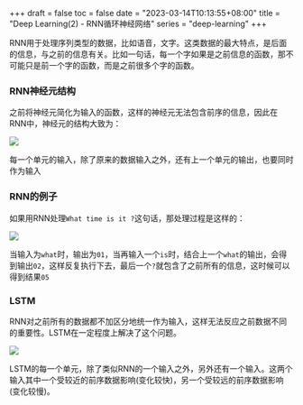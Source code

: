 +++
draft = false
toc = false
date = "2023-03-14T10:13:55+08:00"
title = "Deep Learning(2) - RNN循环神经网络"
series = "deep-learning"
+++

RNN用于处理序列类型的数据，比如语音，文字。这类数据的最大特点，是后面的信息，与之前的信息有关。比如一句话，每一个字如果是之前信息的函数，那不可能只是前一个字的函数，而是之前很多个字的函数。

### RNN神经元结构

之前将神经元简化为输入的函数，这样的神经元无法包含前序的信息，因此在RNN中，神经元的结构大致为：

![](/images/dl/rnn-cell.gif)

每一个单元的输入，除了原来的数据输入之外，还有上一个单元的输出，也要同时作为输入

### RNN的例子

如果用RNN处理`What time is it ?`这句话，那处理过程是这样的：

![](/images/dl/rnn-what-time-is-it.gif)

当输入为`what`时，输出为`01`，当再输入一个`is`时，结合上一个`what`的输出，会得到输出`02`，这样反复执行下去，最后一个`?`就包含了之前所有的信息，这时候可以得到结果`05`

### LSTM

RNN对之前所有的数据都不加区分地统一作为输入，这样无法反应之前数据不同的重要性。LSTM在一定程度上解决了这个问题。

![](/images/dl/RNN-vs-LSTM.png)

LSTM的每一个单元，除了类似RNN的一个输入之外，另外还有一个输入。这两个输入其中一个受较近的前序数据影响(变化较快)，另一个受较远的前序数据影响(变化较慢)。
